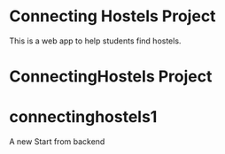 
# Connecting Hostels Project
This is a web app to help students find hostels.
# ConnectingHostels Project
# connectinghostels1
A new Start from backend
